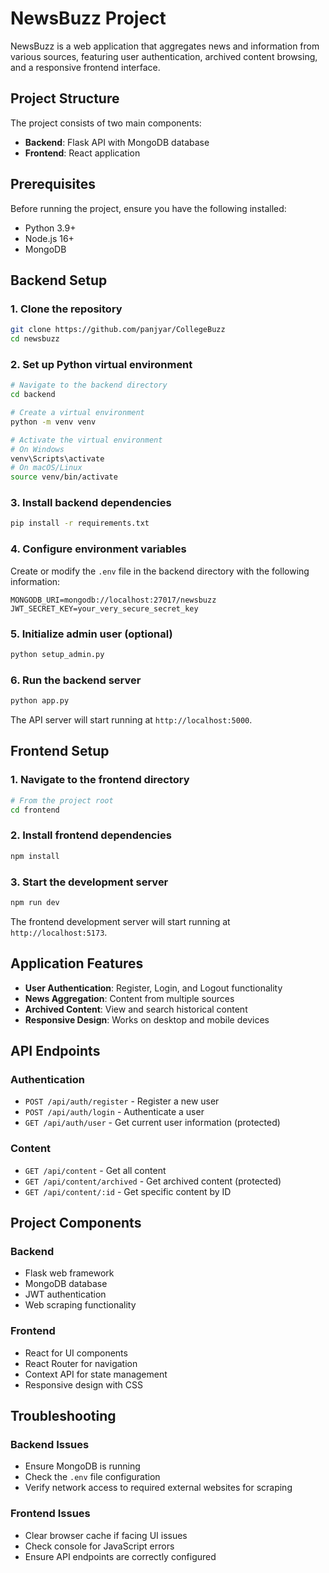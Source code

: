 # NewsBuzz Project

NewsBuzz is a web application that aggregates news and information from various sources, featuring user authentication, archived content browsing, and a responsive frontend interface.

## Project Structure

The project consists of two main components:
- **Backend**: Flask API with MongoDB database
- **Frontend**: React application

## Prerequisites

Before running the project, ensure you have the following installed:
- Python 3.9+ 
- Node.js 16+
- MongoDB

## Backend Setup

### 1. Clone the repository
```bash
git clone https://github.com/panjyar/CollegeBuzz
cd newsbuzz
```

### 2. Set up Python virtual environment
```bash
# Navigate to the backend directory
cd backend

# Create a virtual environment
python -m venv venv

# Activate the virtual environment
# On Windows
venv\Scripts\activate
# On macOS/Linux
source venv/bin/activate
```

### 3. Install backend dependencies
```bash
pip install -r requirements.txt
```

### 4. Configure environment variables
Create or modify the `.env` file in the backend directory with the following information:
```
MONGODB_URI=mongodb://localhost:27017/newsbuzz
JWT_SECRET_KEY=your_very_secure_secret_key
```

### 5. Initialize admin user (optional)
```bash
python setup_admin.py
```

### 6. Run the backend server
```bash
python app.py
```
The API server will start running at `http://localhost:5000`.

## Frontend Setup

### 1. Navigate to the frontend directory
```bash
# From the project root
cd frontend
```

### 2. Install frontend dependencies
```bash
npm install
```

### 3. Start the development server
```bash
npm run dev
```
The frontend development server will start running at `http://localhost:5173`.

## Application Features

- **User Authentication**: Register, Login, and Logout functionality
- **News Aggregation**: Content from multiple sources
- **Archived Content**: View and search historical content
- **Responsive Design**: Works on desktop and mobile devices

## API Endpoints

### Authentication
- `POST /api/auth/register` - Register a new user
- `POST /api/auth/login` - Authenticate a user
- `GET /api/auth/user` - Get current user information (protected)

### Content
- `GET /api/content` - Get all content
- `GET /api/content/archived` - Get archived content (protected)
- `GET /api/content/:id` - Get specific content by ID

## Project Components

### Backend
- Flask web framework
- MongoDB database
- JWT authentication
- Web scraping functionality

### Frontend
- React for UI components
- React Router for navigation
- Context API for state management
- Responsive design with CSS

## Troubleshooting

### Backend Issues
- Ensure MongoDB is running
- Check the `.env` file configuration
- Verify network access to required external websites for scraping

### Frontend Issues
- Clear browser cache if facing UI issues
- Check console for JavaScript errors
- Ensure API endpoints are correctly configured


